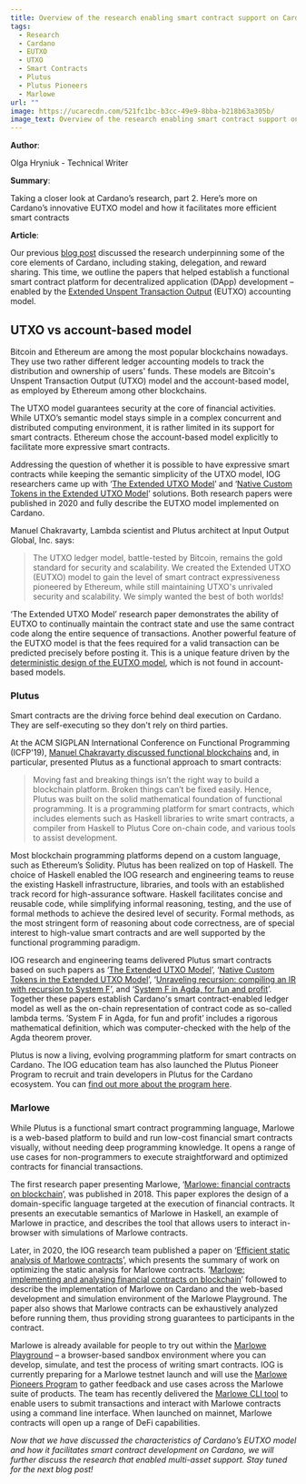 ```yaml
---
title: Overview of the research enabling smart contract support on Cardano
tags:
  - Research
  - Cardano
  - EUTXO
  - UTXO
  - Smart Contracts
  - Plutus
  - Plutus Pioneers
  - Marlowe
url: ""
image: https://ucarecdn.com/521fc1bc-b3cc-49e9-8bba-b218b63a305b/
image_text: Overview of the research enabling smart contract support on Cardano
---
```


**Author**:

Olga Hryniuk - Technical Writer

**Summary**:

Taking a closer look at Cardano’s research, part 2. Here’s more on Cardano’s innovative EUTXO model and how it facilitates more efficient smart contracts 

**Article**:

Our previous [blog post](https://www.essentialcardano.io/article/cardanos-foundational-research-overview) discussed the research underpinning some of the core elements of Cardano, including staking, delegation, and reward sharing. This time, we outline the papers that helped establish a functional smart contract platform for decentralized application (DApp) development – enabled by the [Extended Unspent Transaction Output](https://iohk.io/en/blog/posts/2021/03/11/cardanos-extended-utxo-accounting-model/) (EUTXO) accounting model.

## UTXO vs account-based model

Bitcoin and Ethereum are among the most popular blockchains nowadays. They use two rather different ledger accounting models to track the distribution and ownership of users' funds. These models are Bitcoin's Unspent Transaction Output (UTXO) model and the account-based model, as employed by Ethereum among other blockchains.

The UTXO model guarantees security at the core of financial activities. While UTXO’s semantic model stays simple in a complex concurrent and distributed computing environment, it is rather limited in its support for smart contracts. Ethereum chose the account-based model explicitly to facilitate more expressive smart contracts.

Addressing the question of whether it is possible to have expressive smart contracts while keeping the semantic simplicity of the UTXO model, IOG researchers came up with ‘[The Extended UTXO Model](https://iohk.io/en/research/library/papers/the-extended-utxo-model/)’ and ‘[Native Custom Tokens in the Extended UTXO Model](https://iohk.io/en/research/library/papers/native-custom-tokens-in-the-extended-utxo-model/)’ solutions. Both research papers were published in 2020 and fully describe the EUTXO model implemented on Cardano.

Manuel Chakravarty, Lambda scientist and Plutus architect at Input Output Global, Inc. says:

> The UTXO ledger model, battle-tested by Bitcoin, remains the gold standard for security and scalability. We created the Extended UTXO (EUTXO) model to gain the level of smart contract expressiveness pioneered by Ethereum, while still maintaining UTXO's unrivaled security and scalability. We simply wanted the best of both worlds!

‘The Extended UTXO Model’ research paper demonstrates the ability of EUTXO to continually maintain the contract state and use the same contract code along the entire sequence of transactions. Another powerful feature of the EUTXO model is that the fees required for a valid transaction can be predicted precisely before posting it. This is a unique feature driven by the [deterministic design of the EUTXO model](https://www.essentialcardano.io/article/no-surprises-transaction-validation-on-cardano), which is not found in account-based models.

### Plutus

Smart contracts are the driving force behind deal execution on Cardano. They are self-executing so they don't rely on third parties.

At the ACM SIGPLAN International Conference on Functional Programming (ICFP'19), [Manuel Chakravarty discussed functional blockchains](https://www.youtube.com/watch?v=zXy4kxUlUmY) and, in particular, presented Plutus as a functional approach to smart contracts:

> Moving fast and breaking things isn’t the right way to build a blockchain platform. Broken things can’t be fixed easily. Hence, Plutus was built on the solid mathematical foundation of functional programming. It is a programming platform for smart contracts, which includes elements such as Haskell libraries to write smart contracts, a compiler from Haskell to Plutus Core on-chain code, and various tools to assist development.

Most blockchain programming platforms depend on a custom language, such as Ethereum’s Solidity. Plutus has been realized on top of Haskell. The choice of Haskell enabled the IOG research and engineering teams to reuse the existing Haskell infrastructure, libraries, and tools with an established track record for high-assurance software. Haskell facilitates concise and reusable code, while simplifying informal reasoning, testing, and the use of formal methods to achieve the desired level of security. Formal methods, as the most stringent form of reasoning about code correctness, are of special interest to high-value smart contracts and are well supported by the functional programming paradigm.

IOG research and engineering teams delivered Plutus smart contracts based on such papers as ‘[The Extended UTXO Model](https://iohk.io/en/research/library/papers/the-extended-utxo-model/)’, ‘[Native Custom Tokens in the Extended UTXO Model](https://iohk.io/en/research/library/papers/native-custom-tokens-in-the-extended-utxo-model/)’, ‘[Unraveling recursion: compiling an IR with recursion to System F](https://iohk.io/en/research/library/papers/unraveling-recursioncompiling-an-ir-with-recursion-to-system-f/)’, and ‘[System F in Agda, for fun and profit](https://iohk.io/en/research/library/papers/system-f-in-agdafor-fun-and-profit/)’. Together these papers establish Cardano's smart contract-enabled ledger model as well as the on-chain representation of contract code as so-called lambda terms. ’System F in Agda, for fun and profit’ includes a rigorous mathematical definition, which was computer-checked with the help of the Agda theorem prover.

Plutus is now a living, evolving programming platform for smart contracts on Cardano. The IOG education team has also launched the Plutus Pioneer Program to recruit and train developers in Plutus for the Cardano ecosystem. You can [find out more about the program here](https://docs.cardano.org/pioneer-programs/plutus-pioneers).

### Marlowe

While Plutus is a functional smart contract programming language, Marlowe is a web-based platform to build and run low-cost financial smart contracts visually, without needing deep programming knowledge. It opens a range of use cases for non-programmers to execute straightforward and optimized contracts for financial transactions.

The first research paper presenting Marlowe, ‘[Marlowe: financial contracts on blockchain](https://iohk.io/en/research/library/papers/marlowefinancial-contracts-on-blockchain/)’, was published in 2018. This paper explores the design of a domain-specific language targeted at the execution of financial contracts. It presents an executable semantics of Marlowe in Haskell, an example of Marlowe in practice, and describes the tool that allows users to interact in-browser with simulations of Marlowe contracts.

Later, in 2020, the IOG research team published a paper on ‘[Efficient static analysis of Marlowe contracts](https://iohk.io/en/research/library/papers/efficient-static-analysis-of-marlowe-contracts/)’, which presents the summary of work on optimizing the static analysis for Marlowe contracts. ‘[Marlowe: implementing and analysing financial contracts on blockchain](https://iohk.io/en/research/library/papers/marloweimplementing-and-analysing-financial-contracts-on-blockchain/)’ followed to describe the implementation of Marlowe on Cardano and the web-based development and simulation environment of the Marlowe Playground. The paper also shows that Marlowe contracts can be exhaustively analyzed before running them, thus providing strong guarantees to participants in the contract.

Marlowe is already available for people to try out within the [Marlowe Playground](https://playground.marlowe.iohkdev.io/#/) – a browser-based sandbox environment where you can develop, simulate, and test the process of writing smart contracts. IOG is currently preparing for a Marlowe testnet launch and will use the [Marlowe Pioneers Program](https://pioneers.marlowe-finance.io/) to gather feedback and use cases across the Marlowe suite of products. The team has recently delivered the [Marlowe CLI tool](https://iohk.io/en/blog/posts/2022/04/19/introducing-the-new-command-line-interface-tool-for-marlowe/) to enable users to submit transactions and interact with Marlowe contracts using a command line interface. When launched on mainnet, Marlowe contracts will open up a range of DeFi capabilities.

_Now that we have discussed the characteristics of Cardano’s EUTXO model and how it facilitates smart contract development on Cardano, we will further discuss the research that enabled multi-asset support. Stay tuned for the next blog post!_
